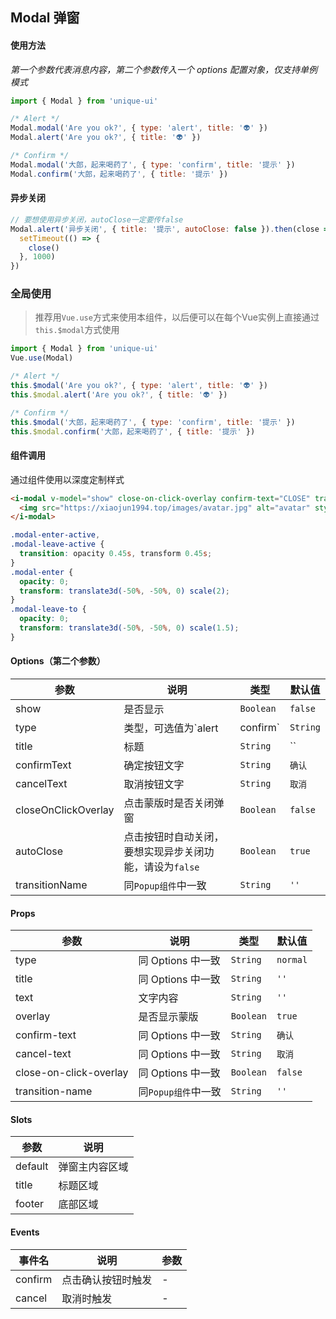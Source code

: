 ## Modal 弹窗

#### 使用方法

_第一个参数代表消息内容，第二个参数传入一个 options 配置对象，仅支持单例模式_

```javascript
import { Modal } from 'unique-ui'

/* Alert */
Modal.modal('Are you ok?', { type: 'alert', title: '👽' })
Modal.alert('Are you ok?', { title: '👽' })

/* Confirm */
Modal.modal('大郎，起来喝药了', { type: 'confirm', title: '提示' })
Modal.confirm('大郎，起来喝药了', { title: '提示' })
```

#### 异步关闭

```javascript
// 要想使用异步关闭，autoClose一定要传false
Modal.alert('异步关闭', { title: '提示', autoClose: false }).then(close => {
  setTimeout(() => {
    close()
  }, 1000)
})
```

### 全局使用

> 推荐用`Vue.use`方式来使用本组件，以后便可以在每个Vue实例上直接通过`this.$modal`方式使用

```javascript
import { Modal } from 'unique-ui'
Vue.use(Modal)

/* Alert */
this.$modal('Are you ok?', { type: 'alert', title: '👽' })
this.$modal.alert('Are you ok?', { title: '👽' })

/* Confirm */
this.$modal('大郎，起来喝药了', { type: 'confirm', title: '提示' })
this.$modal.confirm('大郎，起来喝药了', { title: '提示' })
```

#### 组件调用

通过组件使用以深度定制样式

```html
<i-modal v-model="show" close-on-click-overlay confirm-text="CLOSE" transition-name="modal" style="width:66%">
  <img src="https://xiaojun1994.top/images/avatar.jpg" alt="avatar" style="display:block;width:100%">
</i-modal>
```

```scss
.modal-enter-active,
.modal-leave-active {
  transition: opacity 0.45s, transform 0.45s;
}
.modal-enter {
  opacity: 0;
  transform: translate3d(-50%, -50%, 0) scale(2);
}
.modal-leave-to {
  opacity: 0;
  transform: translate3d(-50%, -50%, 0) scale(1.5);
}
```

#### Options（第二个参数）

| 参数 | 说明 | 类型 | 默认值 |
|------|------|------|------|
| show | 是否显示 | `Boolean` | `false` |
| type | 类型，可选值为`alert | confirm` | `String` | `'alert'` |
| title | 标题 | `String` | `` |
| confirmText | 确定按钮文字 | `String` | `确认` |
| cancelText | 取消按钮文字 | `String` | `取消` |
| closeOnClickOverlay | 点击蒙版时是否关闭弹窗	 | `Boolean` | `false` |
| autoClose | 点击按钮时自动关闭，要想实现异步关闭功能，请设为`false`	 | `Boolean` | `true` |
| transitionName | 同`Popup组件`中一致	 | `String` | `''` |

#### Props

| 参数 | 说明 | 类型 | 默认值 |
|------|------|------|------|
| type | 同 Options 中一致 | `String` | `normal` |
| title | 同 Options 中一致 | `String` | `''` |
| text | 文字内容 | `String` | `''` |
| overlay | 是否显示蒙版 | `Boolean` | `true` |
| confirm-text | 同 Options 中一致 | `String` | `确认` |
| cancel-text | 同 Options 中一致 | `String` | `取消` |
| close-on-click-overlay | 同 Options 中一致	 | `Boolean` | `false` |
| transition-name | 同`Popup组件`中一致	 | `String` | `''` |


#### Slots

| 参数 | 说明 |
|------|------|
| default | 弹窗主内容区域 |
| title | 标题区域 |
| footer | 底部区域 |

#### Events

| 事件名 | 说明 | 参数 |
|------|------|------|
| confirm | 点击确认按钮时触发 | - |
| cancel | 取消时触发 | - |

